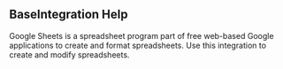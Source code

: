 ## BaseIntegration Help
Google Sheets is a spreadsheet program part of free web-based Google applications to create and format spreadsheets. Use this integration to create and modify spreadsheets.